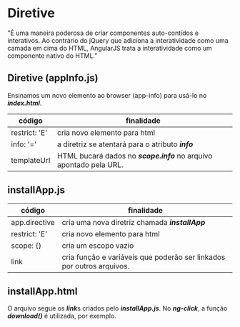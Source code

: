 # Diretive
"É uma maneira poderosa de criar componentes auto-contidos e interativos. Ao contrário do jQuery que adiciona a interatividade como uma camada em cima do HTML, AngularJS trata a interatividade como um componente nativo do HTML."

## Diretive (appInfo.js)
Ensinamos um novo elemento ao browser (app-info) para usá-lo no ***index.html***.

código        |  finalidade
------------- | -------------
restrict: 'E' |  cria novo elemento para html
info: '='     |  a diretriz se atentará para o atributo ***info***
templateUrl   |  HTML bucará dados no ***scope.info*** no arquivo apontado pela URL.

## installApp.js
código        |  finalidade
------------- | -------------
app.directive | cria uma nova diretriz chamada ***installApp***
restrict: 'E' | cria novo elemento para html
scope: {}     | cria um escopo vazio
link          | cria função e variáveis que poderão ser linkados por outros arquivos.

## installApp.html
O arquivo segue os ***link***s criados pelo ***installApp.js***. No ***ng-click***, a função ***download()*** é utilizada, por exemplo.
